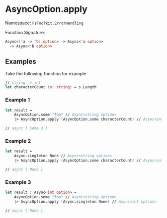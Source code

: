 # AsyncOption.apply

Namespace: `FsToolkit.ErrorHandling`

Function Signature:

```fsharp
Async<('a -> 'b) option> -> Async<'a option> 
  -> Async<'b option>
```

## Examples

Take the following function for example

```fsharp
// string -> int
let characterCount (s: string) = s.Length
```

### Example 1

```fsharp
let result =
    AsyncOption.some "foo" // Async<string option>
    |> AsyncOption.apply (AsyncOption.some characterCount) // Async<int option>

// async { Some 3 }
```

### Example 2

```fsharp
let result =
    Async.singleton None // Async<string option>
    |> AsyncOption.apply (AsyncOption.some characterCount) // Async<int option>

// async { None }
```

### Example 3

```fsharp
let result : Async<int option> =
    AsyncOption.some "foo" // Async<string option>
    |> AsyncOption.apply (Async.singleton None) // Async<int option>

// async { None }
```
